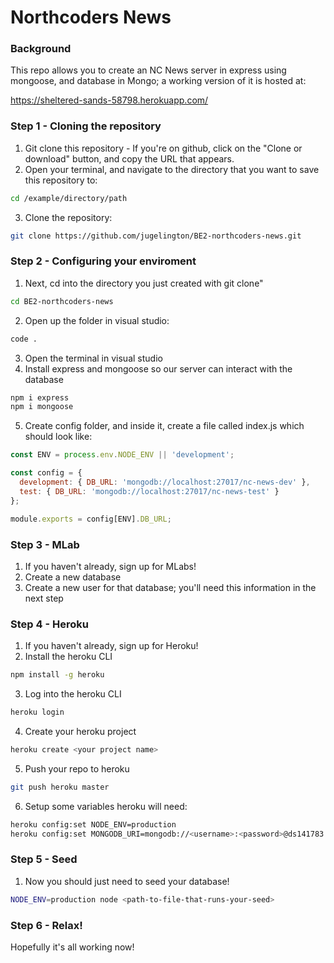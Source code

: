 # Northcoders News

### Background

This repo allows you to create an NC News server in express using mongoose, and database in Mongo; a working version of it is hosted at:

https://sheltered-sands-58798.herokuapp.com/

### Step 1 - Cloning the repository

1. Git clone this repository - If you're on github, click on the "Clone or download" button, and copy the URL that appears.
2. Open your terminal, and navigate to the directory that you want to save this repository to:

```bash
cd /example/directory/path
```

3. Clone the repository:

```bash
git clone https://github.com/jugelington/BE2-northcoders-news.git
```

### Step 2 - Configuring your enviroment

1.  Next, cd into the directory you just created with git clone"

```bash
cd BE2-northcoders-news
```

2. Open up the folder in visual studio:

```bash
code .
```

3. Open the terminal in visual studio
4. Install express and mongoose so our server can interact with the database

```bash
npm i express
npm i mongoose
```

5. Create config folder, and inside it, create a file called index.js which should look like:

```js
const ENV = process.env.NODE_ENV || 'development';

const config = {
  development: { DB_URL: 'mongodb://localhost:27017/nc-news-dev' },
  test: { DB_URL: 'mongodb://localhost:27017/nc-news-test' }
};

module.exports = config[ENV].DB_URL;
```

### Step 3 - MLab

1. If you haven't already, sign up for MLabs!
2. Create a new database
3. Create a new user for that database; you'll need this information in the next step

### Step 4 - Heroku

1. If you haven't already, sign up for Heroku!
2. Install the heroku CLI

```bash
npm install -g heroku
```

3. Log into the heroku CLI

```bash
heroku login
```

4. Create your heroku project

```bash
heroku create <your project name>
```

5. Push your repo to heroku

```bash
git push heroku master
```

6. Setup some variables heroku will need:

```bash
heroku config:set NODE_ENV=production
heroku config:set MONGODB_URI=mongodb://<username>:<password>@ds141783.mlab.com:41783/<database>
```

### Step 5 - Seed

1. Now you should just need to seed your database!

```bash
NODE_ENV=production node <path-to-file-that-runs-your-seed>
```

### Step 6 - Relax!

Hopefully it's all working now!
